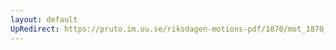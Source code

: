 ```yaml
---
layout: default
UpRedirect: https://pruto.im.uu.se/riksdagen-motions-pdf/1870/mot_1870__ak__30/mot_1870__ak__30-003.pdf
---
```

